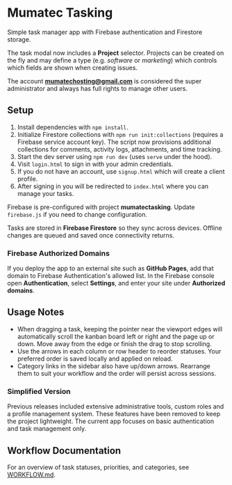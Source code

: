 # Mumatec Tasking

Simple task manager app with Firebase authentication and Firestore storage.

The task modal now includes a **Project** selector. Projects can be created on
the fly and may define a type (e.g. *software* or *marketing*) which controls
which fields are shown when creating issues.

The account **mumatechosting@gmail.com** is considered the super administrator
and always has full rights to manage other users.

## Setup

1. Install dependencies with `npm install`.
2. Initialize Firestore collections with `npm run init:collections` (requires a
   Firebase service account key). The script now provisions additional
   collections for comments, activity logs, attachments, and time tracking.
3. Start the dev server using `npm run dev` (uses `serve` under the hood).
4. Visit `login.html` to sign in with your admin credentials.
5. If you do not have an account, use `signup.html` which will create a client
   profile.
6. After signing in you will be redirected to `index.html` where you can manage
   your tasks.

Firebase is pre-configured with project **mumatectasking**. Update `firebase.js`
 if you need to change configuration.

Tasks are stored in **Firebase Firestore** so they sync across devices. Offline
changes are queued and saved once connectivity returns.

### Firebase Authorized Domains

If you deploy the app to an external site such as **GitHub Pages**, add that
domain to Firebase Authentication's allowed list. In the Firebase console open
**Authentication**, select **Settings**, and enter your site under
**Authorized domains**.

## Usage Notes

- When dragging a task, keeping the pointer near the viewport edges will
  automatically scroll the kanban board left or right and the page up or down.
  Move away from the edge or finish the drag to stop scrolling.
- Use the arrows in each column or row header to reorder statuses. Your
  preferred order is saved locally and applied on reload.
- Category links in the sidebar also have up/down arrows. Rearrange them to
  suit your workflow and the order will persist across sessions.

### Simplified Version

Previous releases included extensive administrative tools, custom roles and a
profile management system. These features have been removed to keep the project
lightweight. The current app focuses on basic authentication and task
management only.

## Workflow Documentation
For an overview of task statuses, priorities, and categories, see [WORKFLOW.md](./WORKFLOW.md).
